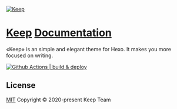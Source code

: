 <a href="https://xpoet.cn"><img align="center" alt="Keep" src="https://cdn.jsdelivr.net/gh/XPoet/image-hosting@master/hexo-theme-keep/keep-logo-slogan.svg"></a>

# [Keep](https://theme-keep.github.io/) [Documentation](https://theme-keep.github.io/docs/)

«Keep» is an simple and elegant theme for Hexo. It makes you more focused on writing.

<a href="https://github.com/theme-keep/documents/actions" target="_blank" rel="noopener noreferrer">
  <img src="https://github.com/theme-keep/documents/workflows/deploy/badge.svg" alt="Github Actions | build & deploy">
</a>

## License

[MIT](https://github.com/theme-keep/documents/blob/master/LICENSE) Copyright © 2020-present Keep Team
